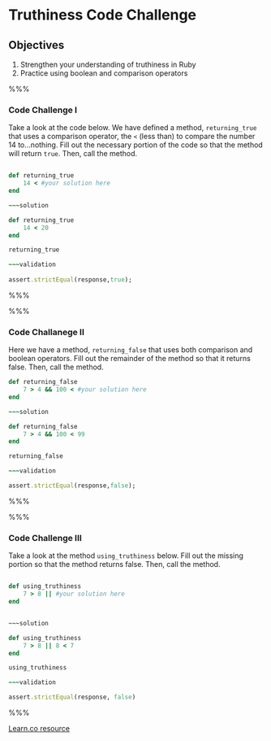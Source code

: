 # Truthiness Code Challenge

## Objectives

1. Strengthen your understanding of truthiness in Ruby
2. Practice using boolean and comparison operators

%%%

### Code Challenge I 

Take a look at the code below. We have defined a method, `returning_true` that uses a comparison operator, the `<` (less than) to compare the number 14 to...nothing. Fill out the necessary portion of the code so that the method will return `true`. Then, call the method.

~~~ruby

def returning_true	
	14 < #your solution here
end

~~~solution 

def returning_true
	14 < 20
end

returning_true

~~~validation
 
assert.strictEqual(response,true);

~~~

%%%

%%%

### Code Challanege II

Here we have a method, `returning_false` that uses both comparison and boolean operators. Fill out the remainder of the method so that it returns false. Then, call the method.  


~~~ruby 
def returning_false
	7 > 4 && 100 < #your solution here
end

~~~solution

def returning_false
	7 > 4 && 100 < 99
end

returning_false

~~~validation 

assert.strictEqual(response,false);

~~~

%%%

%%%

### Code Challenge III

Take a look at the method `using_truthiness` below. Fill out the missing portion so that the method returns false. Then, call the method. 

~~~ruby 

def using_truthiness
	7 > 8 || #your solution here
end


~~~solution 

def using_truthiness
	7 > 8 || 8 < 7
end

using_truthiness

~~~validation

assert.strictEqual(response, false)

~~~

%%%





<a href='https://learn.co/lessons/truth' data-visibility='hidden'>Learn.co resource</a>
